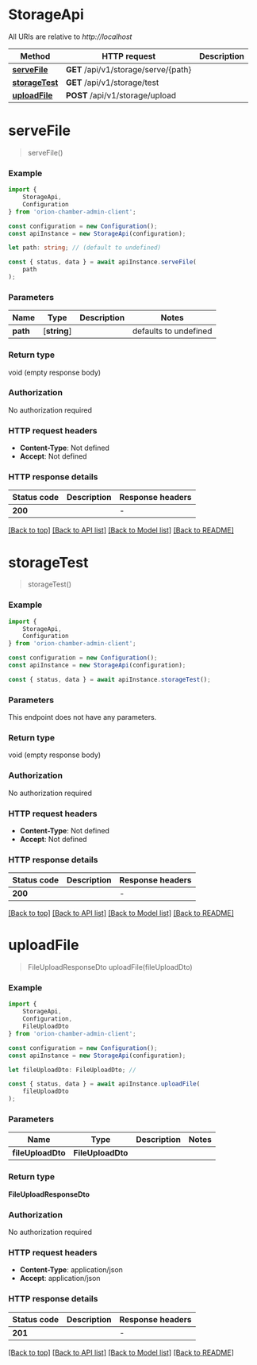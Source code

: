 # StorageApi

All URIs are relative to *http://localhost*

|Method | HTTP request | Description|
|------------- | ------------- | -------------|
|[**serveFile**](#servefile) | **GET** /api/v1/storage/serve/{path} | |
|[**storageTest**](#storagetest) | **GET** /api/v1/storage/test | |
|[**uploadFile**](#uploadfile) | **POST** /api/v1/storage/upload | |

# **serveFile**
> serveFile()


### Example

```typescript
import {
    StorageApi,
    Configuration
} from 'orion-chamber-admin-client';

const configuration = new Configuration();
const apiInstance = new StorageApi(configuration);

let path: string; // (default to undefined)

const { status, data } = await apiInstance.serveFile(
    path
);
```

### Parameters

|Name | Type | Description  | Notes|
|------------- | ------------- | ------------- | -------------|
| **path** | [**string**] |  | defaults to undefined|


### Return type

void (empty response body)

### Authorization

No authorization required

### HTTP request headers

 - **Content-Type**: Not defined
 - **Accept**: Not defined


### HTTP response details
| Status code | Description | Response headers |
|-------------|-------------|------------------|
|**200** |  |  -  |

[[Back to top]](#) [[Back to API list]](../README.md#documentation-for-api-endpoints) [[Back to Model list]](../README.md#documentation-for-models) [[Back to README]](../README.md)

# **storageTest**
> storageTest()


### Example

```typescript
import {
    StorageApi,
    Configuration
} from 'orion-chamber-admin-client';

const configuration = new Configuration();
const apiInstance = new StorageApi(configuration);

const { status, data } = await apiInstance.storageTest();
```

### Parameters
This endpoint does not have any parameters.


### Return type

void (empty response body)

### Authorization

No authorization required

### HTTP request headers

 - **Content-Type**: Not defined
 - **Accept**: Not defined


### HTTP response details
| Status code | Description | Response headers |
|-------------|-------------|------------------|
|**200** |  |  -  |

[[Back to top]](#) [[Back to API list]](../README.md#documentation-for-api-endpoints) [[Back to Model list]](../README.md#documentation-for-models) [[Back to README]](../README.md)

# **uploadFile**
> FileUploadResponseDto uploadFile(fileUploadDto)


### Example

```typescript
import {
    StorageApi,
    Configuration,
    FileUploadDto
} from 'orion-chamber-admin-client';

const configuration = new Configuration();
const apiInstance = new StorageApi(configuration);

let fileUploadDto: FileUploadDto; //

const { status, data } = await apiInstance.uploadFile(
    fileUploadDto
);
```

### Parameters

|Name | Type | Description  | Notes|
|------------- | ------------- | ------------- | -------------|
| **fileUploadDto** | **FileUploadDto**|  | |


### Return type

**FileUploadResponseDto**

### Authorization

No authorization required

### HTTP request headers

 - **Content-Type**: application/json
 - **Accept**: application/json


### HTTP response details
| Status code | Description | Response headers |
|-------------|-------------|------------------|
|**201** |  |  -  |

[[Back to top]](#) [[Back to API list]](../README.md#documentation-for-api-endpoints) [[Back to Model list]](../README.md#documentation-for-models) [[Back to README]](../README.md)

